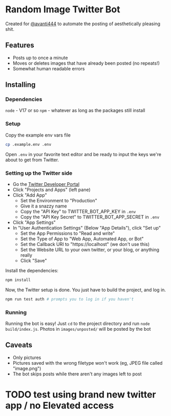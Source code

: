 
# Random Image Twitter Bot

Created for [@avanti444](https://twitter.com/avanti444) to automate the posting of aesthetically pleasing shit. 

## Features
 - Posts up to once a minute
 - Moves or deletes images that have already been posted (no repeats!)
 - Somewhat human readable errors

## Installing

### Dependencies
`node` - V17 or so
`npm` - whatever as long as the packages still install

### Setup
Copy the example env vars file
```sh
cp .example.env .env
```
Open `.env` in your favorite text editor and be ready to input the keys we're about to get from Twitter.

### Setting up the Twitter side
 - Go the [Twitter Developer Portal](https://developer.twitter.com/en/portal/dashboard)
 - Click "Projects and Apps" (left pane)
 - Click "Add App"
    - Set the Environment to "Production"
    - Give it a snazzy name
    - Copy the "API Key" to TWITTER_BOT_APP_KEY in `.env`
    - Copy the "API Key Secret" to TWITTER_BOT_APP_SECRET in `.env`
 - Click "App Settings"
 - In "User Authentication Settings" (Below "App Details"), click "Set up"
    - Set the App Permissions to "Read and write"
    - Set the Type of App to "Web App, Automated App, or Bot"
    - Set the Callback URI to "https://localhost" (we don't use this)
    - Set the Website URL to your own twitter, or your blog, or anything really
    - Click "Save"

Install the dependencies:
```bash
npm install
```

Now, the Twitter setup is done. You just have to build the project, and log in.
```bash
npm run test auth # prompts you to log in if you haven't
```

### Running
Running the bot is easy! Just `cd` to the project directory and run `node build/index.js`. Photos in `images/unposted/` will be posted by the bot

## Caveats
 - Only pictures
 - Pictures saved with the wrong filetype won't work (eg, JPEG file called "image.png")
 - The bot skips posts while there aren't any images left to post

# TODO test using brand new twitter app / no Elevated access